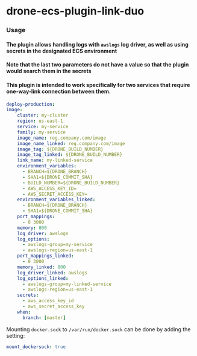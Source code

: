 # drone-ecs-plugin-link-duo

### Usage

#### The plugin allows handling logs with `awslogs` log driver, as well as using secrets in the designated ECS environment
#### Note that the last two parameters do not have a value so that the plugin would search them in the secrets
#### This plugin is intended to work specifically for two services that require one-way-link connection between them.
```yaml
deploy-production:
image:
    cluster: my-cluster
    region: us-east-1
    service: my-service
    family: my-service
    image_name: reg.company.com/image
    image_name_linked: reg.company.com/image
    image_tag: ${DRONE_BUILD_NUMBER}
    image_tag_linked: ${DRONE_BUILD_NUMBER}
	link_name: my-linked-service
    environment_variables:
      - BRANCH=${DRONE_BRANCH}
      - SHA1=${DRONE_COMMIT_SHA}
      - BUILD_NUMBER=${DRONE_BUILD_NUMBER}
      - AWS_ACCESS_KEY_ID=
      - AWS_SECRET_ACCESS_KEY=
    environment_variables_linked:
      - BRANCH=${DRONE_BRANCH}
      - SHA1=${DRONE_COMMIT_SHA}
    port_mappings:
      - 0 3000
    memory: 800
    log_driver: awslogs
    log_options:
      - awslogs-group=my-service
      - awslogs-region=us-east-1
    port_mappings_linked:
      - 0 3000
    memory_linked: 800
    log_driver_linked: awslogs
    log_options_linked:
      - awslogs-group=my-linked-service
      - awslogs-region=us-east-1
    secrets:
      - aws_access_key_id
      - aws_secret_access_key
    when:
      branch: [master]
```

Mounting `docker.sock` to `/var/run/docker.sock` can be done by adding the setting:
```yaml
mount_dockersock: true
```

